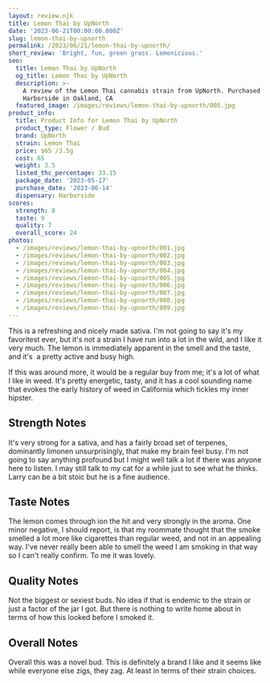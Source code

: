 ```yaml
---
layout: review.njk
title: Lemon Thai by UpNorth
date: '2023-06-21T00:00:00.000Z'
slug: lemon-thai-by-upnorth
permalink: /2023/06/21/lemon-thai-by-upnorth/
short_review: 'Bright, fun, green grass. Lemonicious.'
seo:
  title: Lemon Thai by UpNorth
  og_title: Lemon Thai by UpNorth
  description: >-
    A review of the Lemon Thai cannabis strain from UpNorth. Purchased at
    Harborside in Oakland, CA
  featured_image: /images/reviews/lemon-thai-by-upnorth/005.jpg
product_info:
  title: Product Info for Lemon Thai by UpNorth
  product_type: Flower / Bud
  brand: UpNorth
  strain: Lemon Thai
  price: $65 /3.5g
  cost: 65
  weight: 3.5
  listed_thc_percentage: 33.15
  package_date: '2023-05-17'
  purchase_date: '2023-06-14'
  dispensary: Harborside
scores:
  strength: 8
  taste: 9
  quality: 7
  overall_score: 24
photos:
  - /images/reviews/lemon-thai-by-upnorth/001.jpg
  - /images/reviews/lemon-thai-by-upnorth/002.jpg
  - /images/reviews/lemon-thai-by-upnorth/003.jpg
  - /images/reviews/lemon-thai-by-upnorth/004.jpg
  - /images/reviews/lemon-thai-by-upnorth/005.jpg
  - /images/reviews/lemon-thai-by-upnorth/006.jpg
  - /images/reviews/lemon-thai-by-upnorth/007.jpg
  - /images/reviews/lemon-thai-by-upnorth/008.jpg
  - /images/reviews/lemon-thai-by-upnorth/009.jpg
---
```


This is a refreshing and nicely made sativa. I'm not going to say it's my favoritest ever, but it's not a strain I have run into a lot in the wild, and I like it very much. The lemon is immediately apparent in the smell and the taste, and it's  a pretty active and busy high.

If this was around more, it would be a regular buy from me; it's a lot of what I like in weed. It's pretty energetic, tasty, and it has a cool sounding name that evokes the early history of weed in California which tickles my inner hipster.

## Strength Notes

It's very strong for a sativa, and has a fairly broad set of terpenes, dominantly limonen unsurprisingly, that make my brain feel busy. I'm not going to say anything profound but I might well talk a lot if there was anyone here to listen. I may still talk to my cat for a while just to see what he thinks. Larry can be a bit stoic but he is a fine audience.

## Taste Notes

The lemon comes through ion the hit and very strongly in the aroma. One minor negative, I should report, is that my roommate thought that the smoke smelled a lot more like cigarettes than regular weed, and not in an appealing way. I've never really been able to smell the weed I am smoking in that way so I can't really confirm. To me it was lovely.

## Quality Notes

Not the biggest or sexiest buds. No idea if that is endemic to the strain or just a factor of the jar I got. But there is nothing to write home about in terms of how this looked before I smoked it.

## Overall Notes

Overall this was a novel bud. This is definitely a brand I like and it seems like while everyone else zigs, they zag. At least in terms of their strain choices.
